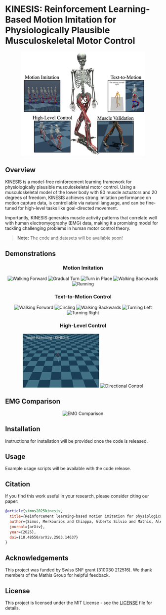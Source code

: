 # KINESIS: Reinforcement Learning-Based Motion Imitation for Physiologically Plausible Musculoskeletal Motor Control

<p align="center">
  <img src="./assets/Fig1-abstract.png" alt="KINESIS Logo" width="400"/>
</p>

## Overview

KINESIS is a model-free reinforcement learning framework for physiologically plausible musculoskeletal motor control. Using a musculoskeletal model of the lower body with 80 muscle actuators and 20 degrees of freedom, KINESIS achieves strong imitation performance on motion capture data, is controllable via natural language, and can be fine-tuned for high-level tasks like goal-directed movement.

Importantly, KINESIS generates muscle activity patterns that correlate well with human electromyography (EMG) data, making it a promising model for tackling challenging problems in human motor control theory.

> **Note:** The code and datasets will be available soon!

## Demonstrations

<h3 align="center">Motion Imitation</h3>
<p align="center">
  <img src="./assets/kit/kit_walk.gif" alt="Walking Forward" width="19%"/>
  <img src="./assets/kit/kit_gradual_turn.gif" alt="Gradual Turn" width="19%"/>
  <img src="./assets/kit/kit_turn_in_place.gif" alt="Turn in Place" width="19%"/>
  <img src="./assets/kit/kit_backward.gif" alt="Walking Backwards" width="19%"/>
  <img src="./assets/kit/kit_run.gif" alt="Running" width="19%"/>
</p>

<h3 align="center">Text-to-Motion Control</h3>
<p align="center">
  <img src="./assets/t2m/t2m_forward.gif" alt="Walking Forward" width="19%"/>
  <img src="./assets/t2m/t2m_circle.gif" alt="Circling" width="19%"/>
  <img src="./assets/t2m/t2m_backwards.gif" alt="Walking Backwards" width="19%"/>
  <img src="./assets/t2m/t2m_left.gif" alt="Turning Left" width="19%"/>
  <img src="./assets/t2m/t2m_right.gif" alt="Turning Right" width="19%"/>
</p>

<h3 align="center">High-Level Control</h3>
<p align="center">
  <img src="./assets/high_level/hl_target_reach.gif" alt="Reaching Target" width="49%"/>
  <img src="./assets/high_level/hl_directional.gif" alt="Directional Control" width="49%"/>

## EMG Comparison
<p align="center">
  <img src="./assets/Fig7-emg.png" alt="EMG Comparison" width="80%"/>


## Installation

Instructions for installation will be provided once the code is released.

## Usage

Example usage scripts will be available with the code release.

## Citation

If you find this work useful in your research, please consider citing our paper:

```bibtex
@article{simos2025kinesis,
  title={Reinforcement learning-based motion imitation for physiologically plausible musculoskeletal motor control},
  author={Simos, Merkourios and Chiappa, Alberto Silvio and Mathis, Alexander},
  journal={arXiv},
  year={2025},
  doi={10.48550/arXiv.2503.14637}
}
```

## Acknowledgements

This project was funded by Swiss SNF grant (310030 212516). We thank members of the Mathis Group for helpful feedback.

## License

This project is licensed under the MIT License - see the [LICENSE](LICENSE) file for details.
